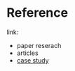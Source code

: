 
# Reference

link: 
- paper reserach
- articles
- [case study](https://github.com/DasomKang/Data-Science-Project/blob/242df754ee9ef2a793bb856116fe4998ba62194a/2022%20Demand%20Forecasting/reference/case%20study.md)